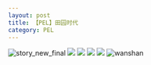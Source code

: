 ```yaml
---
layout: post
title: 【PEL】田园时代
category: PEL
---
```

![story_new_final](http://rbwl8nwm4.hd-bkt.clouddn.com/img/story_new_final_0322.png)
![](http://rc5p5sl4z.hd-bkt.clouddn.com/img/pel-good-time-220605-4.jpg)
![](http://rc5p5sl4z.hd-bkt.clouddn.com/img/pel-good-time-220605-1.jpg)
![](http://rc5p5sl4z.hd-bkt.clouddn.com/img/pel-good-time-220605-2.jpg)
![](http://rc5p5sl4z.hd-bkt.clouddn.com/img/pel-good-time-220605-3.jpg)
![wanshan](http://rbwl8nwm4.hd-bkt.clouddn.com/img/wanshan.png)





  




